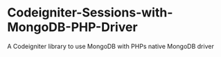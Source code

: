 Codeigniter-Sessions-with-MongoDB-PHP-Driver
============================================

A Codeigniter library to use MongoDB with PHPs native MongoDB driver
